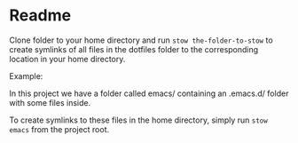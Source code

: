 # Readme

Clone folder to your home directory and run `stow the-folder-to-stow` to create symlinks of all files in the dotfiles folder to the corresponding location in your home directory.

Example:

In this project we have a folder called emacs/ containing an .emacs.d/ folder with some files inside.

To create symlinks to these files in the home directory, simply run `stow emacs` from the project root. 
